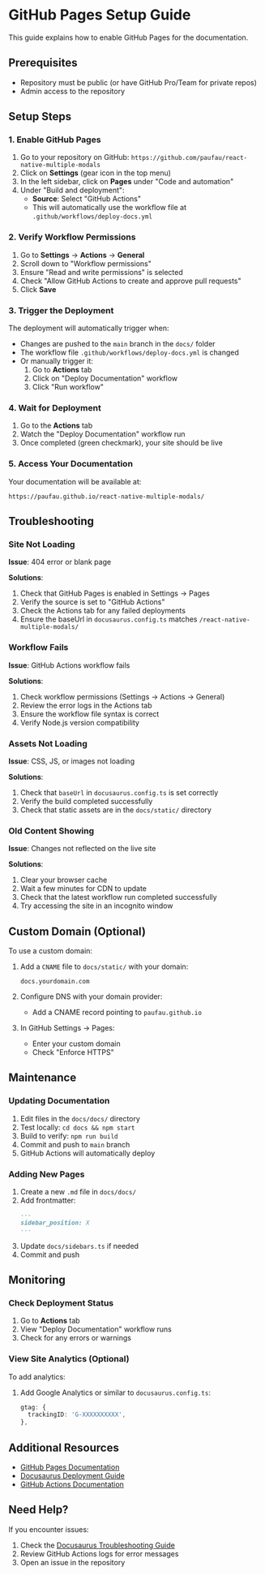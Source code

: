 # GitHub Pages Setup Guide

This guide explains how to enable GitHub Pages for the documentation.

## Prerequisites

- Repository must be public (or have GitHub Pro/Team for private repos)
- Admin access to the repository

## Setup Steps

### 1. Enable GitHub Pages

1. Go to your repository on GitHub: `https://github.com/paufau/react-native-multiple-modals`
2. Click on **Settings** (gear icon in the top menu)
3. In the left sidebar, click on **Pages** under "Code and automation"
4. Under "Build and deployment":
   - **Source**: Select "GitHub Actions"
   - This will automatically use the workflow file at `.github/workflows/deploy-docs.yml`

### 2. Verify Workflow Permissions

1. Go to **Settings** → **Actions** → **General**
2. Scroll down to "Workflow permissions"
3. Ensure "Read and write permissions" is selected
4. Check "Allow GitHub Actions to create and approve pull requests"
5. Click **Save**

### 3. Trigger the Deployment

The deployment will automatically trigger when:
- Changes are pushed to the `main` branch in the `docs/` folder
- The workflow file `.github/workflows/deploy-docs.yml` is changed
- Or manually trigger it:
  1. Go to **Actions** tab
  2. Click on "Deploy Documentation" workflow
  3. Click "Run workflow"

### 4. Wait for Deployment

1. Go to the **Actions** tab
2. Watch the "Deploy Documentation" workflow run
3. Once completed (green checkmark), your site should be live

### 5. Access Your Documentation

Your documentation will be available at:
```
https://paufau.github.io/react-native-multiple-modals/
```

## Troubleshooting

### Site Not Loading

**Issue**: 404 error or blank page

**Solutions**:
1. Check that GitHub Pages is enabled in Settings → Pages
2. Verify the source is set to "GitHub Actions"
3. Check the Actions tab for any failed deployments
4. Ensure the baseUrl in `docusaurus.config.ts` matches `/react-native-multiple-modals/`

### Workflow Fails

**Issue**: GitHub Actions workflow fails

**Solutions**:
1. Check workflow permissions (Settings → Actions → General)
2. Review the error logs in the Actions tab
3. Ensure the workflow file syntax is correct
4. Verify Node.js version compatibility

### Assets Not Loading

**Issue**: CSS, JS, or images not loading

**Solutions**:
1. Check that `baseUrl` in `docusaurus.config.ts` is set correctly
2. Verify the build completed successfully
3. Check that static assets are in the `docs/static/` directory

### Old Content Showing

**Issue**: Changes not reflected on the live site

**Solutions**:
1. Clear your browser cache
2. Wait a few minutes for CDN to update
3. Check that the latest workflow run completed successfully
4. Try accessing the site in an incognito window

## Custom Domain (Optional)

To use a custom domain:

1. Add a `CNAME` file to `docs/static/` with your domain:
   ```
   docs.yourdomain.com
   ```

2. Configure DNS with your domain provider:
   - Add a CNAME record pointing to `paufau.github.io`

3. In GitHub Settings → Pages:
   - Enter your custom domain
   - Check "Enforce HTTPS"

## Maintenance

### Updating Documentation

1. Edit files in the `docs/docs/` directory
2. Test locally: `cd docs && npm start`
3. Build to verify: `npm run build`
4. Commit and push to `main` branch
5. GitHub Actions will automatically deploy

### Adding New Pages

1. Create a new `.md` file in `docs/docs/`
2. Add frontmatter:
   ```markdown
   ---
   sidebar_position: X
   ---
   ```
3. Update `docs/sidebars.ts` if needed
4. Commit and push

## Monitoring

### Check Deployment Status

1. Go to **Actions** tab
2. View "Deploy Documentation" workflow runs
3. Check for any errors or warnings

### View Site Analytics (Optional)

To add analytics:

1. Add Google Analytics or similar to `docusaurus.config.ts`:
   ```typescript
   gtag: {
     trackingID: 'G-XXXXXXXXXX',
   },
   ```

## Additional Resources

- [GitHub Pages Documentation](https://docs.github.com/en/pages)
- [Docusaurus Deployment Guide](https://docusaurus.io/docs/deployment)
- [GitHub Actions Documentation](https://docs.github.com/en/actions)

## Need Help?

If you encounter issues:
1. Check the [Docusaurus Troubleshooting Guide](https://docusaurus.io/docs/troubleshooting)
2. Review GitHub Actions logs for error messages
3. Open an issue in the repository
